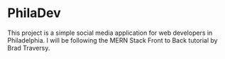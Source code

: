 # PhilaDev
This project is a simple social media application for web developers in Philadelphia. I will be following the MERN Stack Front to Back tutorial by Brad Traversy.
